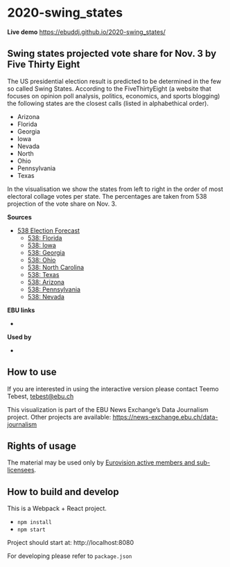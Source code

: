 # 2020-swing_states

**Live demo** https://ebuddj.github.io/2020-swing_states/

## Swing states projected vote share for Nov. 3 by Five Thirty Eight

The US presidential election result is predicted to be determined in the few so called Swing States. According to the FiveThirtyEight (a website that focuses on opinion poll analysis, politics, economics, and sports blogging) the following states are the closest calls (listed in alphabethical order).

* Arizona
* Florida
* Georgia
* Iowa
* Nevada
* North
* Ohio
* Pennsylvania
* Texas

In the visualisation we show the states from left to right in the order of most electoral collage votes per state. The percentages are taken from 538 projection of the vote share on Nov. 3.


**Sources**
* [538 Election Forecast](https://projects.fivethirtyeight.com/2020-election-forecast/)
  * [538: Florida](https://projects.fivethirtyeight.com/2020-election-forecast/florida/)
  * [538: Iowa](https://projects.fivethirtyeight.com/2020-election-forecast/iowa/)
  * [538: Georgia](https://projects.fivethirtyeight.com/2020-election-forecast/georgia/)
  * [538: Ohio](https://projects.fivethirtyeight.com/2020-election-forecast/ohio/)
  * [538: North Carolina](https://projects.fivethirtyeight.com/2020-election-forecast/north-carolina/)
  * [538: Texas](https://projects.fivethirtyeight.com/2020-election-forecast/texas/)
  * [538: Arizona](https://projects.fivethirtyeight.com/2020-election-forecast/arizona/)
  * [538: Pennsylvania](https://projects.fivethirtyeight.com/2020-election-forecast/pennsylvania/)
  * [538: Nevada](https://projects.fivethirtyeight.com/2020-election-forecast/nevada/)

**EBU links**
* []()

**Used by**
* []()

## How to use

If you are interested in using the interactive version please contact Teemo Tebest, tebest@ebu.ch

This visualization is part of the EBU News Exchange’s Data Journalism project. Other projects are available: https://news-exchange.ebu.ch/data-journalism

## Rights of usage

The material may be used only by [Eurovision active members and sub-licensees](https://www.ebu.ch/eurovision-news/members-and-sublicensees).

## How to build and develop

This is a Webpack + React project.

* `npm install`
* `npm start`

Project should start at: http://localhost:8080

For developing please refer to `package.json`